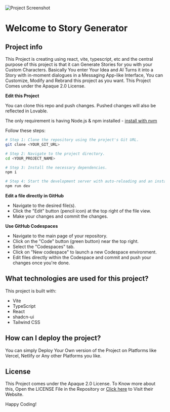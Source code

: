 ![Project Screenshot](https://i.ibb.co/vxHhPQ07/Screenshot-2025-09-09-at-5-52-47-PM.png)

# Welcome to Story Generator

## Project info

This Project is creating using react, vite, typescript, etc and the central purpose of this project is that it can Generate Stories for you with your Custom Characters. Basically You enter Your Idea and AI Turns it into a Story with in-moment dialogues in a Messaging App-like Interface, You can Customize, Modify and Rebrand this project as you want. This Project Comes under the Apaque 2.0 License.

**Edit this Project**

You can clone this repo and push changes. Pushed changes will also be reflected in Lovable.

The only requirement is having Node.js & npm installed - [install with nvm](https://github.com/nvm-sh/nvm#installing-and-updating)

Follow these steps:

```sh
# Step 1: Clone the repository using the project's Git URL.
git clone <YOUR_GIT_URL>

# Step 2: Navigate to the project directory.
cd <YOUR_PROJECT_NAME>

# Step 3: Install the necessary dependencies.
npm i

# Step 4: Start the development server with auto-reloading and an instant preview.
npm run dev
```

**Edit a file directly in GitHub**

- Navigate to the desired file(s).
- Click the "Edit" button (pencil icon) at the top right of the file view.
- Make your changes and commit the changes.

**Use GitHub Codespaces**

- Navigate to the main page of your repository.
- Click on the "Code" button (green button) near the top right.
- Select the "Codespaces" tab.
- Click on "New codespace" to launch a new Codespace environment.
- Edit files directly within the Codespace and commit and push your changes once you're done.

## What technologies are used for this project?

This project is built with:

- Vite
- TypeScript
- React
- shadcn-ui
- Tailwind CSS

## How can I deploy the project?

You can simply Deploy Your Own version of the Project on Platforms like Vercel, Netlify or Any other Platforms you like.

## License

This Project comes under the Apaque 2.0 License. To Know more about this, Open the LICENSE File in the Repository or [Click here](http://www.apache.org/licenses/) to Visit their Website. 

Happy Coding!
